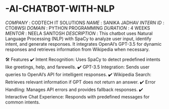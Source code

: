 # -AI-CHATBOT-WITH-NLP
*COMPANY* : CODTECH IT SOLUTIONS
*NAME* : SANIKA JADHAV
*INTERN ID* : CTO8WSI
*DOMAIN* : PYTHON PROGRAMMING
*DURATION* : 4 WEEKS
*MENTOR* : NEELA SANTOSH
*DESCRIPTION* : This chatbot uses Natural Language Processing (NLP) with SpaCy to analyze user input, identify intent, and generate responses. It integrates OpenAI’s GPT-3.5 for dynamic responses and retrieves information from Wikipedia when necessary.

🛠 Features
✔ Intent Recognition: Uses SpaCy to detect predefined intents like greetings, help, and farewells.
✔ GPT-3.5 Integration: Sends user queries to OpenAI’s API for intelligent responses.
✔ Wikipedia Search: Retrieves relevant information if GPT does not return an answer.
✔ Error Handling: Manages API errors and provides fallback responses.
✔ Interactive Chat Experience: Responds with predefined messages for common intents.

